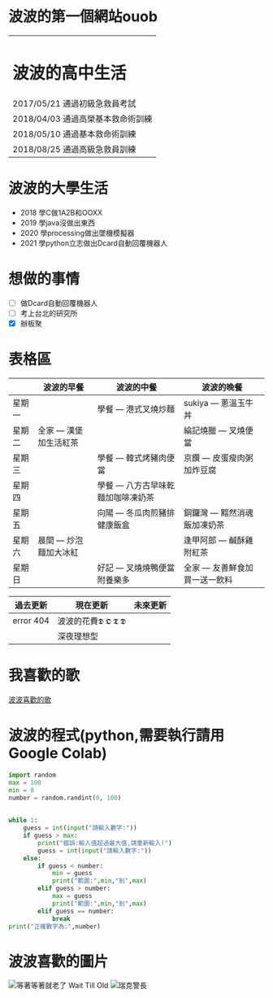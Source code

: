 # 波波的第一個網站ouob


<table>
    <tr>
        <td><h1>波波的高中生活</h1></td>
    </tr>
    <tr>
        <td>2017/05/21 通過初級急救員考試</td>
    </tr>
    <tr>
        <td>2018/04/03 通過高榮基本救命術訓練</td>
    </tr>
    <tr>
        <td>2018/05/10 通過基本救命術訓練</td>
    </tr>
     <tr>
        <td>2018/08/25 通過高級急救員訓練</td>
    </tr>
</table>

波波的大學生活
=========
* 2018 學C做1A2B和OOXX
* 2019 學java沒做出東西
* 2020 學processing做出墜機模擬器
* 2021 學python立志做出Dcard自動回覆機器人

想做的事情
=========
- [ ] 做Dcard自動回覆機器人
- [ ] 考上台北的研究所
- [x] 辦板聚

表格區
=====

|       |   波波的早餐        |          波波的中餐             |       波波的晚餐       |
|-------|--------------------|--------------------------------|-----------------------|
|星期一  |                    |學餐 — 港式叉燒炒麵              |sukiya — 蔥溫玉牛丼     |
|星期二  |全家 — 漢堡加生活紅茶|                                |綸記燒臘 — 叉燒便當      |
|星期三  |                    |學餐 — 韓式烤豬肉便當            |京饡 — 皮蛋瘦肉粥加炸豆腐 |
|星期四  |                    |學餐 — 八方古早味乾麵加咖啡凍奶茶 |                         |
|星期五  |                    |向陽 — 冬瓜肉煎豬排健康飯盒       |銅鑼灣 — 黯然消魂飯加凍奶茶|
|星期六  |晨間 — 炒泡麵加大冰紅 |                                |逢甲阿郎 — 鹹酥雞附紅茶    |
|星期日  |                    |好記 — 叉燒燒鴨便當附養樂多        |全家 — 友善鮮食加買一送一飲料|






| 過去更新  |     現在更新     |未來更新|
|----------|------------------|-------|
|error 404 |波波的花費𝕯 𝕺 𝕿 𝕯|       |
|          |深夜理想型         |       |


我喜歡的歌
=========
[波波喜歡的歌](https://www.youtube.com/watch?v=hPc7m1ffj3s)

波波的程式(python,需要執行請用Google Colab)
=========
```python
import random
max = 100
min = 0
number = random.randint(0, 100)
 
 
while 1:
    guess = int(input("請輸入數字:"))
    if guess > max:
        print("錯誤:輸入值超過最大值,請重新輸入!")
        guess = int(input("請輸入數字:"))
    else:
        if guess < number:
            min = guess
            print("範圍:",min,"到",max)
        elif guess > number:
            max = guess
            print("範圍:",min,"到",max)
        elif guess == number:
            break
print("正確數字為:",number)
```

# 波波喜歡的圖片
![等著等著就老了 Wait Till Old](https://img.youtube.com/vi/S0twBO8l3pI/hqdefault.jpg)
![瑞克警長](https://i.pinimg.com/originals/5a/bf/1d/5abf1d5725f05fdfa493d6afd2584343.jpg)
